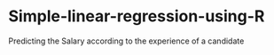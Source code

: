 # Simple-linear-regression-using-R
Predicting the Salary according to the experience of a candidate
